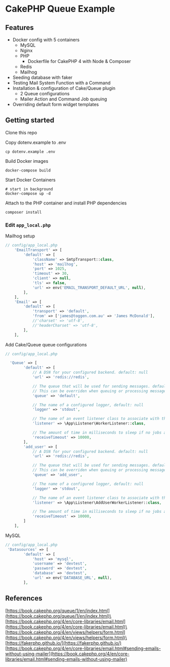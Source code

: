 # CakePHP Queue Example

## Features
- Docker config with 5 containers
    - MySQL
    - Nginx
    - PHP
        - Dockerfile for CakePHP 4 with Node & Composer
    - Redis
    - Mailhog
- Seeding database with faker
- Testing Mail System Function with a Command
- Installation & configuration of Cake/Queue plugin
    - 2 Queue configurations 
    - Mailer Action and Command Job queuing 
- Overriding default form widget templates

## Getting started
Clone this repo

Copy dotenv.example to .env
```
cp dotenv.example .env
```
Build Docker images
```
docker-compose build
```

Start Docker Containers
```
# start in background
docker-compose up -d 
```
Attach to the PHP container and install PHP dependencies
```
composer install
```

### Edit `app_local.php`
Mailhog setup

```php
// config/app_local.php
    'EmailTransport' => [
        'default' => [
            'className' => SmtpTransport::class,
            'host' => 'mailhog',
            'port' => 1025,
            'timeout' => 30,
            'client' => null,
            'tls' => false,
            'url' => env('EMAIL_TRANSPORT_DEFAULT_URL', null),
        ],
    ],
    'Email' => [
        'default' => [
            'transport' => 'default',
            'from' => ['james@toggen.com.au' => 'James McDonald'],
            //'charset' => 'utf-8',
            //'headerCharset' => 'utf-8',
        ],
    ],
```

Add Cake/Queue queue configurations

```php
// config/app_local.php

  'Queue' => [
        'default' => [
            // A DSN for your configured backend. default: null
            'url' => 'redis://redis',

            // The queue that will be used for sending messages. default: default
            // This can be overriden when queuing or processing messages
            'queue' => 'default',

            // The name of a configured logger, default: null
            'logger' => 'stdout',

            // The name of an event listener class to associate with the worker
            'listener' => \App\Listener\WorkerListener::class,

            // The amount of time in milliseconds to sleep if no jobs are currently available. default: 10000
            'receiveTimeout' => 10000,
        ],
        'add_user' => [
            // A DSN for your configured backend. default: null
            'url' => 'redis://redis',

            // The queue that will be used for sending messages. default: default
            // This can be overriden when queuing or processing messages
            'queue' => 'add_user',

            // The name of a configured logger, default: null
            'logger' => 'stdout',

            // The name of an event listener class to associate with the worker
            'listener' => \App\Listener\AddUserWorkerListener::class,

            // The amount of time in milliseconds to sleep if no jobs are currently available. default: 10000
            'receiveTimeout' => 10000,
        ]
    ],
```

MySQL

```php
// config/app_local.php
 'Datasources' => [
        'default' => [
            'host' => 'mysql',
            'username' => 'devtest',
            'password' => 'devtest',
            'database' => 'devtest',
            'url' => env('DATABASE_URL', null),
        ],
```

## References
[https://book.cakephp.org/queue/1/en/index.html](https://book.cakephp.org/queue/1/en/index.html)\
[https://book.cakephp.org/4/en/core-libraries/email.html](https://book.cakephp.org/4/en/core-libraries/email.html)\
[https://book.cakephp.org/4/en/views/helpers/form.html](https://book.cakephp.org/4/en/views/helpers/form.html)\
[https://fakerphp.github.io/](https://fakerphp.github.io/)
[https://book.cakephp.org/4/en/core-libraries/email.html#sending-emails-without-using-mailer](https://book.cakephp.org/4/en/core-libraries/email.html#sending-emails-without-using-mailer)
